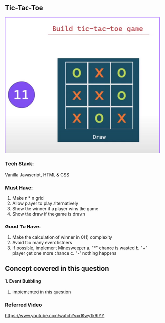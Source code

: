 ## Tic-Tac-Toe

![img.png](img.png)

### Tech Stack:
Vanilla Javascript, HTML & CSS

### Must Have:

1. Make n * n grid
2. Allow player to play alternatively
3. Show the winner if a player wins the game
4. Show the draw if the game is drawn

### Good To Have:

1. Make the calculation of winner in O(1) complexity
2. Avoid too many event listners
3. If possible, implement Minesweeper 
   a. "*" chance is wasted
   b. "+" player get one more chance
   c. "-" nothing happens


## Concept covered in this question

#### 1. Event Bubbling
1. Implemented in this question


### Referred Video
https://www.youtube.com/watch?v=rtKwy1k9lYY
